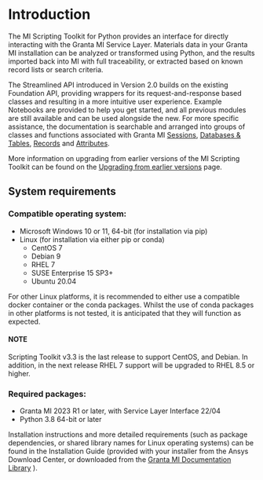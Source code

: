 # Introduction

The MI Scripting Toolkit for Python provides an interface for directly interacting with the Granta MI Service Layer.
Materials data in your Granta MI installation can be analyzed or transformed using Python, and the results imported
back into MI with full traceability, or extracted based on known record lists or search criteria.

The Streamlined API introduced in Version 2.0 builds on the existing Foundation API, providing wrappers for its
request-and-response based classes and resulting in a more intuitive user experience. Example Notebooks are provided
to help you get started, and all previous modules are still available and can be used alongside the new. For more
specific assistance, the documentation is searchable and arranged into groups of classes and functions associated
with Granta MI [Sessions](stream_api.md#session-level), [Databases & Tables](stream_api.md#dbtable-level), [Records](stream_api.md#record-level)
and [Attributes](stream_api.md#attribute-level).

More information on upgrading from earlier versions of the MI Scripting Toolkit can be found on the [Upgrading from earlier versions](upgrading.md#upgrading) page.

<a id="system-requirements"></a>

## System requirements

<a id="compatible-operating-system"></a>

### Compatible operating system:

* Microsoft Windows 10 or 11, 64-bit (for installation via pip)
* Linux (for installation via either pip or conda)
  * CentOS 7
  * Debian 9
  * RHEL 7
  * SUSE Enterprise 15 SP3+
  * Ubuntu 20.04

For other Linux platforms, it is recommended to either use a compatible docker container or the conda packages.
Whilst the use of conda packages in other platforms is not tested, it is anticipated that they will function as
expected.

#### NOTE
Scripting Toolkit v3.3 is the last release to support CentOS, and Debian. In addition, in the next release RHEL 7
support will be upgraded to RHEL 8.5 or higher.

<a id="required-packages"></a>

### Required packages:

* Granta MI 2023 R1 or later, with Service Layer Interface 22/04
* Python 3.8 64-bit or later

Installation instructions and more detailed requirements (such as package dependencies, or shared library names for Linux operating systems) can be found in the Installation Guide (provided with your installer from the Ansys Download Center, or downloaded from the [Granta MI Documentation Library](https://grantadesign.com/industry/support/granta-mi/documentation) ).
